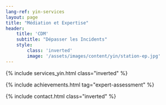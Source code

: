 ```yaml
---
lang-ref: yin-services
layout: page
title: "Médiation et Expertise"
header:
    title: 'CDM'
    subtitle: "Dépasser les Incidents"
    style:
        class: 'inverted'
        image: '/assets/images/content/yin/station-ep.jpg'
---
```


{% include services_yin.html class="inverted" %}

{% include achievements.html tag="expert-assessment" %}

{% include contact.html class="inverted" %}
